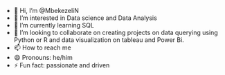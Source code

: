 - 👋 Hi, I’m @MbekezeliN
- 👀 I’m interested in Data science and Data Analysis
- 🌱 I’m currently learning SQL
- 💞️ I’m looking to collaborate on creating projects on data querying using Python or R and data visualization on tableau and Power Bi.
- 📫 How to reach me 
- 😄 Pronouns: he/him
- ⚡ Fun fact: passionate and driven

<!---
MbekezeliN/MbekezeliN is a ✨ special ✨ repository because its `README.md` (this file) appears on your GitHub profile.
You can click the Preview link to take a look at your changes.
--->

